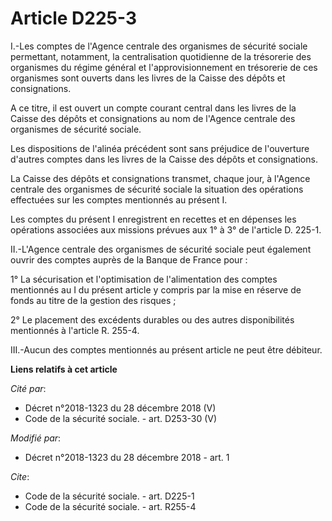 # Article D225-3

I.-Les comptes de l'Agence centrale des organismes de sécurité sociale permettant, notamment, la centralisation quotidienne
de la trésorerie des organismes du régime général et l'approvisionnement en trésorerie de ces organismes sont ouverts dans
les livres de la Caisse des dépôts et consignations.

A ce titre, il est ouvert un compte courant central dans les livres de la Caisse des dépôts et consignations au nom de
l'Agence centrale des organismes de sécurité sociale.

Les dispositions de l'alinéa précédent sont sans préjudice de l'ouverture d'autres comptes dans les livres de la Caisse des
dépôts et consignations.

La Caisse des dépôts et consignations transmet, chaque jour, à l'Agence centrale des organismes de sécurité sociale la
situation des opérations effectuées sur les comptes mentionnés au présent I.

Les comptes du présent I enregistrent en recettes et en dépenses les opérations associées aux missions prévues aux 1° à 3° de
l'article D. 225-1.

II.-L'Agence centrale des organismes de sécurité sociale peut également ouvrir des comptes auprès de la Banque de France
pour :

1° La sécurisation et l'optimisation de l'alimentation des comptes mentionnés au I du présent article y compris par la mise
en réserve de fonds au titre de la gestion des risques ;

2° Le placement des excédents durables ou des autres disponibilités mentionnés à l'article R. 255-4.

III.-Aucun des comptes mentionnés au présent article ne peut être débiteur.

**Liens relatifs à cet article**

_Cité par_:

  - Décret n°2018-1323 du 28 décembre 2018 (V)
  - Code de la sécurité sociale. - art. D253-30 (V)

_Modifié par_:

  - Décret n°2018-1323 du 28 décembre 2018 - art. 1

_Cite_:

  - Code de la sécurité sociale. - art. D225-1
  - Code de la sécurité sociale. - art. R255-4
